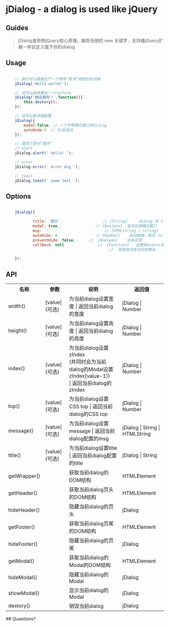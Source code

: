 jDialog - a dialog is used like jQuery
======

## Guides
> jDialog是参照jQuery核心原理，摒弃丑陋的 new 关键字，支持像jQuery扩展一样自定义属于你的dialog

## Usage
```js

    // 我们可以直接生产一个带有“取消”按钮的对话框
    jDialog('Hello world!');

    // 也可以这样模拟一个confirm
    jDialog('确定删除？',function(){
        this.destory();
    });

    // 也可以做详细配置
    jDialog({
        modal:false, // 一个不带模式窗口的dialog
        autoHide:3  // 3s后自动
    });

    // 提供了部分“插件”
    // alert
    jDialog.alert(' hello! ');

    // error
    jDialog.error(' error msg ');

    // toast
    jDialog.toast(' some text ');

```
## Options
```js

    jDialog({

            title: '提示',                  // [String]     dialog 的 title
            modal: true,                // [Boolean]  是否启用模式窗口
            msg: '',                        // [HTMLstring | string]      需要显示的信息
            autoHide: 0,                // [Number]    自动销毁，单位（s）
            preventHide: false,      //  [Boolean]    尚未实现
            callBack: null               //  [Function]   这里和events系统是重头，
                                              //  但目前没有太好的想法

    });


```

## API
<table>
    <tr>
        <th>名称</th>
        <th>参数</th>
        <th>说明</th>
        <th>返回值</th>
    </tr>
    <tr>
        <td>width()</td>
        <td>[value](可选)</td>
        <td>为当前dialog设置宽度 | 返回当前dialog的宽度</td>
        <td>jDialog | Number</td>
    </tr>
    <tr>
        <td>height()</td>
        <td>[value](可选)</td>
        <td>为当前dialog设置高度 | 返回当前dialog的高度</td>
        <td>jDialog | Number</td>
    </tr>
    <tr>
        <td>index()</td>
        <td>[value](可选)</td>
        <td>为当前dialog设置zIndex
            <br>(并同时会为当前dialog的Modal设置zIndex[value-1])
            <br>| 返回当前dialog的zIndex
        </td>
        <td>jDialog | Number</td>
    </tr>
    <tr>
        <td>top()</td>
        <td>[value](可选)</td>
        <td>为当前dialog设置CSS top | 返回当前dialog的CSS top</td>
        <td>jDialog | Number</td>
    </tr>
    <tr>
        <td>message()</td>
        <td>[value](可选)</td>
        <td>为当前dialog设置message | 返回当前dialog配置的msg</td>
        <td>jDialog | String | HTMLString</td>
    </tr>
    <tr>
        <td>title()</td>
        <td>[value](可选)</td>
        <td>为当前dialog设置title | 返回当前dialog配置的title</td>
        <td>jDialog | String</td>
    </tr>
    <tr>
        <td>getWrapper()</td>
        <td></td>
        <td>获取当前dialog的DOM结构</td>
        <td>HTMLElement</td>
    </tr>
    <tr>
        <td>getHeader()</td>
        <td></td>
        <td>获取当前dialog页头的DOM结构</td>
        <td>HTMLElement</td>
    </tr>
    <tr>
        <td>hideHeader()</td>
        <td></td>
        <td>隐藏当前dialog的页头</td>
        <td>jDialog</td>
    </tr>
    <tr>
        <td>getFooter()</td>
        <td></td>
        <td>获取当前dialog页尾的DOM结构</td>
        <td>HTMLElement</td>
    </tr>
    <tr>
        <td>hideFooter()</td>
        <td></td>
        <td>隐藏当前dialog的页尾</td>
        <td>jDialog</td>
    </tr>
    <tr>
        <td>getModal()</td>
        <td></td>
        <td>获取当前dialog的Modal的DOM结构</td>
        <td>HTMLElement</td>
    </tr>
    <tr>
        <td>hideModal()</td>
        <td></td>
        <td>隐藏当前dialog的Modal</td>
        <td>jDialog</td>
    </tr>
    <tr>
        <td>showModal()</td>
        <td></td>
        <td>显示当前dialog的Modal</td>
        <td>jDialog</td>
    </tr>
    <tr>
        <td>destory()</td>
        <td></td>
        <td>销毁当前dialog</td>
        <td>jDialog</td>
    </tr>
</table>
## Questions?

